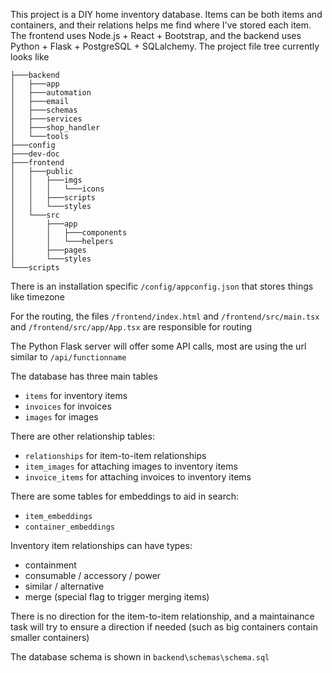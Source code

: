 This project is a DIY home inventory database. Items can be both items and containers, and their relations helps me find where I've stored each item. The frontend uses Node.js + React + Bootstrap, and the backend uses Python + Flask + PostgreSQL + SQLalchemy. The project file tree currently looks like

```
├───backend
│   ├───app
│   ├───automation
│   ├───email
│   ├───schemas
│   ├───services
│   ├───shop_handler
│   └───tools
├───config
├───dev-doc
├───frontend
│   ├───public
│   │   ├───imgs
│   │   │   └───icons
│   │   ├───scripts
│   │   └───styles
│   └───src
│       ├───app
│       │   ├───components
│       │   └───helpers
│       ├───pages
│       └───styles
└───scripts
```

There is an installation specific `/config/appconfig.json` that stores things like timezone

For the routing, the files `/frontend/index.html` and `/frontend/src/main.tsx` and `/frontend/src/app/App.tsx` are responsible for routing

The Python Flask server will offer some API calls, most are using the url similar to `/api/functionname`

The database has three main tables

 * `items` for inventory items
 * `invoices` for invoices
 * `images` for images

There are other relationship tables:

 * `relationships` for item-to-item relationships
 * `item_images` for attaching images to inventory items
 * `invoice_items` for attaching invoices to inventory items

There are some tables for embeddings to aid in search:

 * `item_embeddings`
 * `container_embeddings`

Inventory item relationships can have types:

 * containment
 * consumable / accessory / power
 * similar / alternative
 * merge (special flag to trigger merging items)

There is no direction for the item-to-item relationship, and a maintainance task will try to ensure a direction if needed (such as big containers contain smaller containers)

The database schema is shown in `backend\schemas\schema.sql`
